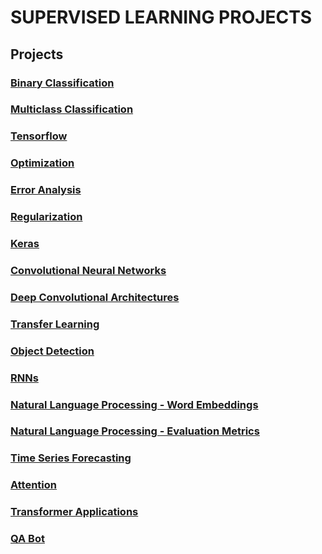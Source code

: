 # SUPERVISED LEARNING PROJECTS

## Projects

### [Binary Classification](./0x00-binary_classification)

### [Multiclass Classification](./0x01-multiclass_classification)

### [Tensorflow](./0x02-tensorflow)

### [Optimization](./0x03-optimization)

### [Error Analysis](./0x04-error_analysis)

### [Regularization](./0x05-regularization)

### [Keras](./0x06-keras)

### [Convolutional Neural Networks](./0x07-cnn)

### [Deep Convolutional Architectures](./0x08-deep_cnns)

### [Transfer Learning](./0x09-transfer_learning)

### [Object Detection](./0x0A-object_detection)

### [RNNs](./0x0D-RNNs)

### [Natural Language Processing - Word Embeddings](./0x0F-word_embeddings)

### [Natural Language Processing - Evaluation Metrics](./0x10-nlp_metrics)

### [Time Series Forecasting](./0x0E-time_series)

### [Attention](./0x11-attention)

### [Transformer Applications](./0x12-transformer_apps)

### [QA Bot](./0x13-qa_bot)
